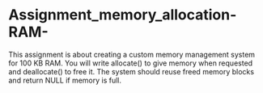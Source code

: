 # Assignment_memory_allocation-RAM-
This assignment is about creating a custom memory management system for 100 KB RAM. You will write allocate() to give memory when requested and deallocate() to free it. The system should reuse freed memory blocks and return NULL if memory is full.
